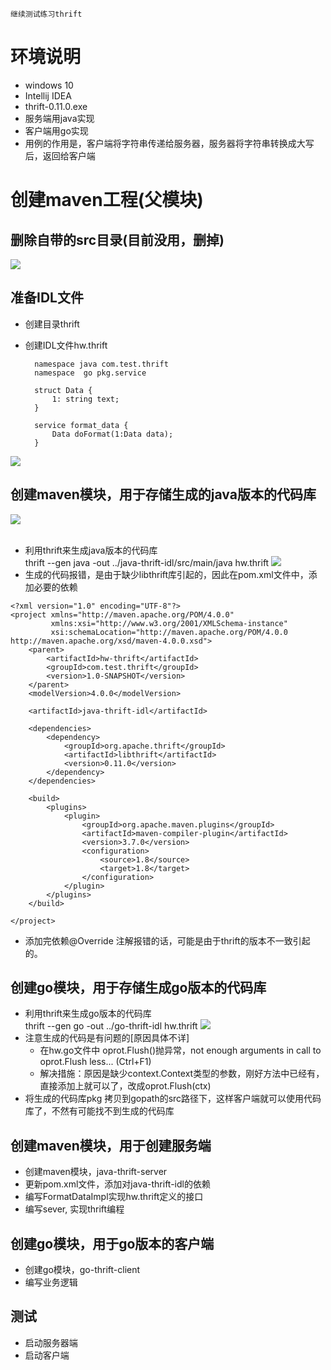     继续测试练习thrift  
# 环境说明  
- windows 10
- Intellij IDEA  
- thrift-0.11.0.exe
- 服务端用java实现  
- 客户端用go实现  
- 用例的作用是，客户端将字符串传递给服务器，服务器将字符串转换成大写后，返回给客户端
 
# 创建maven工程(父模块)
## 删除自带的src目录(目前没用，删掉)  
![](https://note.youdao.com/yws/public/resource/9c8584c6ec980aee585665c38a65bf9d/xmlnote/E000C835DF3D4A26B1EAE6EC85E33C77/20070)
## 准备IDL文件
- 创建目录thrift
- 创建IDL文件hw.thrift  

        namespace java com.test.thrift
        namespace  go pkg.service
        
        struct Data {
            1: string text;
        }
        
        service format_data {
            Data doFormat(1:Data data);
        }
![](https://note.youdao.com/yws/public/resource/9c8584c6ec980aee585665c38a65bf9d/xmlnote/B6151F77E7244F45B5F78DE2DB34CDE9/20072)

## 创建maven模块，用于存储生成的java版本的代码库  
![](https://note.youdao.com/yws/public/resource/9c8584c6ec980aee585665c38a65bf9d/xmlnote/861C5531ABCB4C6CBD1F3A269AB4B323/20074)  
&nbsp;
&nbsp;
- 利用thrift来生成java版本的代码库  
    thrift --gen java -out ../java-thrift-idl/src/main/java hw.thrift
![](https://note.youdao.com/yws/public/resource/9c8584c6ec980aee585665c38a65bf9d/xmlnote/6D5E4FA87B0B4B67B2E15B6F89E7E2E5/20076)
- 生成的代码报错，是由于缺少libthrift库引起的，因此在pom.xml文件中，添加必要的依赖  
```
<?xml version="1.0" encoding="UTF-8"?>
<project xmlns="http://maven.apache.org/POM/4.0.0"
         xmlns:xsi="http://www.w3.org/2001/XMLSchema-instance"
         xsi:schemaLocation="http://maven.apache.org/POM/4.0.0 http://maven.apache.org/xsd/maven-4.0.0.xsd">
    <parent>
        <artifactId>hw-thrift</artifactId>
        <groupId>com.test.thrift</groupId>
        <version>1.0-SNAPSHOT</version>
    </parent>
    <modelVersion>4.0.0</modelVersion>

    <artifactId>java-thrift-idl</artifactId>

    <dependencies>
        <dependency>
            <groupId>org.apache.thrift</groupId>
            <artifactId>libthrift</artifactId>
            <version>0.11.0</version>
        </dependency>
    </dependencies>

    <build>
        <plugins>
            <plugin>
                <groupId>org.apache.maven.plugins</groupId>
                <artifactId>maven-compiler-plugin</artifactId>
                <version>3.7.0</version>
                <configuration>
                    <source>1.8</source>
                    <target>1.8</target>
                </configuration>
            </plugin>
        </plugins>
    </build>

</project>
```   
- 添加完依赖@Override 注解报错的话，可能是由于thrift的版本不一致引起的。

## 创建go模块，用于存储生成go版本的代码库  
- 利用thrift来生成go版本的代码库  
    thrift --gen go  -out ../go-thrift-idl hw.thrift
![](https://note.youdao.com/yws/public/resource/9c8584c6ec980aee585665c38a65bf9d/xmlnote/42EAB0BE237340D6A8989EEF383753DE/20079)
- 注意生成的代码是有问题的[原因具体不详]  
  - 在hw.go文件中 oprot.Flush()抛异常，not enough arguments in call to oprot.Flush less... (Ctrl+F1)  
  - 解决措施：原因是缺少context.Context类型的参数，刚好方法中已经有，直接添加上就可以了，改成oprot.Flush(ctx)  
- 将生成的代码库pkg 拷贝到gopath的src路径下，这样客户端就可以使用代码库了，不然有可能找不到生成的代码库

## 创建maven模块，用于创建服务端  
- 创建maven模块，java-thrift-server 
- 更新pom.xml文件，添加对java-thrift-idl的依赖 
- 编写FormatDataImpl实现hw.thrift定义的接口
- 编写sever, 实现thrift编程

## 创建go模块，用于go版本的客户端  
- 创建go模块，go-thrift-client  
- 编写业务逻辑

## 测试  
- 启动服务器端 
- 启动客户端

















